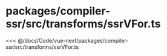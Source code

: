 # packages/compiler-ssr/src/transforms/ssrVFor.ts

<<< @/docs/Code/vue-next/packages/compiler-ssr/src/transforms/ssrVFor.ts
